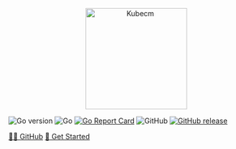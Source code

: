 <p align="center">
    <img src="../../static/kubecm.png" title="KubeCM" alt="Kubecm" height="200" />
</p>

![Go version](https://img.shields.io/github/go-mod/go-version/sunny0826/kubecm?style=flat-square&logo=go&color=fedcba)
![Go](https://github.com/sunny0826/kubecm/workflows/Go/badge.svg?branch=master&style=flat-square)
[![Go Report Card](https://goreportcard.com/badge/github.com/sunny0826/kubecm?style=flat-square)](https://goreportcard.com/report/github.com/sunny0826/kubecm)
![GitHub](https://img.shields.io/github/license/sunny0826/kubecm.svg?style=flat-square&logo=apache)
[![GitHub release](https://img.shields.io/github/release/sunny0826/kubecm?style=flat-square&logo=github)](https://github.com/sunny0826/kubecm/releases)

[👨‍💻 GitHub](https://github.com/sunny0826/kubecm)
[🚀 Get Started](en-us/introduction)
